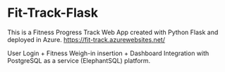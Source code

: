 # Fit-Track-Flask
This is a Fitness Progress Track Web App created with Python Flask and deployed in Azure.
https://fit-track.azurewebsites.net/

User Login + Fitness Weigh-in insertion + Dashboard
Integration with PostgreSQL as a service (ElephantSQL) platform.